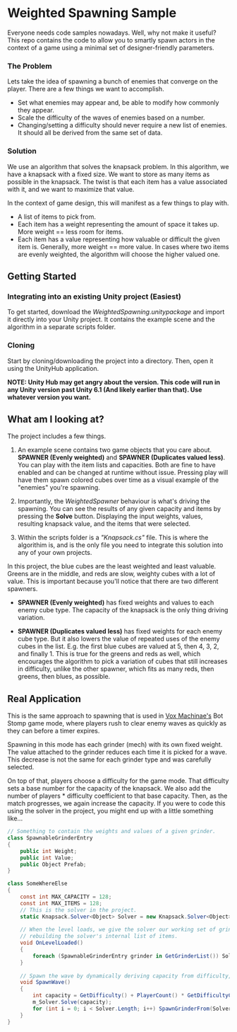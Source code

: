 # Weighted Spawning Sample

Everyone needs code samples nowadays. Well, why not make it useful? This repo contains the code to allow you to smartly spawn actors in the context of a game using a minimal set of designer-friendly parameters.

### The Problem

Lets take the idea of spawning a bunch of enemies that converge on the player. There are a few things we want to accomplish.
- Set what enemies may appear and, be able to modify how commonly they appear.
- Scale the difficulty of the waves of enemies based on a number.
- Changing/setting a difficulty should never require a new list of enemies. It should all be derived from the same set of data.

### Solution

We use an algorithm that solves the knapsack problem. In this algorithm, we have a knapsack with a fixed size. We want to store as many items as possible in the knapsack. The twist is that each item has a value associated with it, and we want to maximize that value.

In the context of game design, this will manifest as a few things to play with.
- A list of items to pick from.
- Each item has a weight representing the amount of space it takes up. More weight == less room for items.
- Each item has a value representing how valuable or difficult the given item is. Generally, more weight == more value. In cases where two items are evenly weighted, the algorithm will choose the higher valued one.

## Getting Started

### Integrating into an existing Unity project (Easiest)

To get started, download the _WeightedSpawning.unitypackage_ and import it directly into your Unity project. It contains the example scene and the algorithm in a separate scripts folder.

### Cloning

Start by cloning/downloading the project into a directory. Then, open it using the UnityHub application.

__NOTE: Unity Hub may get angry about the version. This code will run in any Unity version past Unity 6.1 (And likely earlier than that). Use whatever version you want.__

## What am I looking at?

The project includes a few things.

1. An example scene contains two game objects that you care about. __SPAWNER (Evenly weighted)__ and __SPAWNER (Duplicates valued less)__. You can play with the item lists and capacities. Both are fine to have enabled and can be changed at runtime without issue. Pressing play will have them spawn colored cubes over time as a visual example of the "enemies" you're spawning.

2. Importantly, the _WeightedSpawner_ behaviour is what's driving the spawning. You can see the results of any given capacity and items by pressing the __Solve__ button. Displaying the input weights, values, resulting knapsack value, and the items that were selected.

3. Within the scripts folder is a _"Knapsack.cs"_ file. This is where the algorithim is, and is the only file you need to integrate this solution into any of your own projects.

In this project, the blue cubes are the least weighted and least valuable. Greens are in the middle, and reds are slow, weighty cubes with a lot of value. This is important because you'll notice that there are two different spawners.

- __SPAWNER (Evenly weighted)__ has fixed weights and values to each enemy cube type. The capacity of the knapsack is the only thing driving variation. 

- __SPAWNER (Duplicates valued less)__ has fixed weights for each enemy cube type. But it also lowers the value of repeated uses of the enemy cubes in the list. E.g. the first blue cubes are valued at 5, then 4, 3, 2, and finally 1. This is true for the greens and reds as well, which encourages the algorithm to pick a variation of cubes that still increases in difficulty, unlike the other spawner, which fits as many reds, then greens, then blues, as possible.

## Real Application

This is the same approach to spawning that is used in [Vox Machinae's](https://store.steampowered.com/app/334540/Vox_Machinae/) Bot Stomp game mode, where players rush to clear enemy waves as quickly as they can before a timer expires.

Spawning in this mode has each grinder (mech) with its own fixed weight. The value attached to the grinder reduces each time it is picked for a wave. This decrease is not the same for each grinder type and was carefully selected.

On top of that, players choose a difficulty for the game mode. That difficulty sets a base number for the capacity of the knapsack. We also add the number of players * difficulty coefficient to that base capacity. Then, as the match progresses, we again increase the capacity.
If you were to code this using the solver in the project, you might end up with a little something like...
```c#
// Something to contain the weights and values of a given grinder.
class SpawnableGrinderEntry
{
	public int Weight;
	public int Value;
	public Object Prefab;
}

class SomeWhereElse
{
    const int MAX_CAPACITY = 128;
    const int MAX_ITEMS = 128;
    // This is the solver in the project.
    static Knapsack.Solver<Object> Solver = new Knapsack.Solver<Object>(MAX_CAPACITY, MAX_ITEMS);
    
    // When the level loads, we give the solver our working set of grinders. Repeated calls won't require
    // rebuilding the solver's internal list of items.
    void OnLevelLoaded()
    {
    	foreach (SpawnableGrinderEntry grinder in GetGrinderList()) Solver.Add(grinder.Weight, grinder.Value, grinder.Prefab);
    }
    
    // Spawn the wave by dynamically deriving capacity from difficulty, increasing as the match progresses. 
    void SpawnWave()
    {
    	int capacity = GetDifficulty() + PlayerCount() * GetDifficultyCoefficient() + GetCurrentWave() * GetDifficultyCoefficient   ();
    	m_Solver.Solve(capacity);
    	for (int i = 0; i < Solver.Length; i++) SpawnGrinderFrom(Solver[i]);
    }
}
```